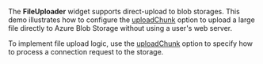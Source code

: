 The **FileUploader** widget supports direct-upload to blob storages. This demo illustrates how to configure the [uploadChunk](/Documentation/19_2/ApiReference/UI_Widgets/dxFileUploader/Configuration/#uploadChunk) option to upload a large file directly to Azure Blob Storage without using a user's web server.

To implement file upload logic, use the [uploadChunk](/Documentation/19_2/ApiReference/UI_Widgets/dxFileUploader/Configuration/#uploadChunk) option to specify how to process a connection request to the storage.